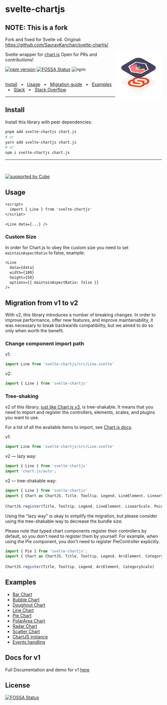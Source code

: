 # svelte-chartjs

## NOTE: This is a fork
Fork and fixed for Svelte v4. Original: 
https://github.com/SauravKanchan/svelte-chartjs/

<img align="right" width="150" height="150" alt="svelte-chartjs logo" src="https://raw.githubusercontent.com/SauravKanchan/svelte-chartjs/master/assets/svelte-chartjs.png">

Svelte wrapper for [chart.js](https://www.chartjs.org/) Open for PRs and contributions!

[![npm version](https://badge.fury.io/js/svelte-chartjs.svg)](https://badge.fury.io/js/svelte-chartjs)
[![FOSSA Status](https://app.fossa.com/api/projects/git%2Bgithub.com%2FSauravKanchan%2Fsvelte-chartjs.svg?type=shield)](https://app.fossa.com/projects/git%2Bgithub.com%2FSauravKanchan%2Fsvelte-chartjs?ref=badge_shield)
![npm](https://img.shields.io/npm/dm/svelte-chartjs)

<br />
<a href="#install">Install</a>
<span>&nbsp;&nbsp;•&nbsp;&nbsp;</span>
<a href="#usage">Usage</a>
<span>&nbsp;&nbsp;•&nbsp;&nbsp;</span>
<a href="#migration-from-v1-to-v2">Migration guide</a>
<span>&nbsp;&nbsp;•&nbsp;&nbsp;</span>
<a href="#examples">Examples</a>
<span>&nbsp;&nbsp;•&nbsp;&nbsp;</span>
<a href="https://slack.cube.dev/?ref=eco-svelte-chartjs">Slack</a>
<span>&nbsp;&nbsp;•&nbsp;&nbsp;</span>
<a href="https://stackoverflow.com/questions/tagged/svelte-chartjs">Stack Overflow</a>
<br />
<hr />

## Install

Install this library with peer dependencies:

```bash
pnpm add svelte-chartjs chart.js
# or
yarn add svelte-chartjs chart.js
# or
npm i svelte-chartjs chart.js
```

<hr />
<br />

[![supported by Cube](https://user-images.githubusercontent.com/986756/154330861-d79ab8ec-aacb-4af8-9e17-1b28f1eccb01.svg)](https://cube.dev/?ref=eco-svelte-chartjs)

## Usage

```svelte
<script>
  import { Line } from 'svelte-chartjs'
</script>

<Line data={...} />
```

### Custom Size

In order for Chart.js to obey the custom size you need to set `maintainAspectRatio` to false, example:

```svelte
<Line
  data={data}
  width={100}
  height={50}
  options={{ maintainAspectRatio: false }}
/>
```

## Migration from v1 to v2

With v2, this library introduces a number of breaking changes. In order to improve performance, offer new features, and improve maintainability, it was necessary to break backwards compatibility, but we aimed to do so only when worth the benefit.

### Change component import path

v1:

```javascript
import Line from 'svelte-chartjs/src/Line.svelte'
```

v2:

```javascript
import { Line } from 'svelte-chartjs'
```

### Tree-shaking

v2 of this library, [just like Chart.js v3](https://www.chartjs.org/docs/latest/getting-started/v3-migration.html#setup-and-installation), is tree-shakable. It means that you need to import and register the controllers, elements, scales, and plugins you want to use.

For a list of all the available items to import, see [Chart.js docs](https://www.chartjs.org/docs/latest/getting-started/integration.html#bundlers-webpack-rollup-etc).

v1:

```javascript
import Line from 'svelte-chartjs/src/Line.svelte'
```

v2 — lazy way:

```javascript
import { Line } from 'svelte-chartjs'
import 'chart.js/auto';
```

v2 — tree-shakable way:

```javascript
import { Line } from 'svelte-chartjs'
import { Chart as ChartJS, Title, Tooltip, Legend, LineElement, LinearScale, PointElement, CategoryScale } from 'chart.js';

ChartJS.register(Title, Tooltip, Legend, LineElement, LinearScale, PointElement, CategoryScale);
```

Using the "lazy way" is okay to simplify the migration, but please consider using the tree-shakable way to decrease the bundle size.

Please note that typed chart components register their controllers by default, so you don't need to register them by yourself. For example, when using the Pie component, you don't need to register PieController explicitly.

```javascript
import { Pie } from 'svelte-chartjs';
import { Chart as ChartJS, Title, Tooltip, Legend, ArcElement, CategoryScale } from 'chart.js'

ChartJS.register(Title, Tooltip, Legend, ArcElement, CategoryScale)
```

## Examples

- [Bar Chart](https://codesandbox.io/s/github/SauravKanchan/svelte-chartjs/tree/master/sandboxes/bar)
- [Bubble Chart](https://codesandbox.io/s/github/SauravKanchan/svelte-chartjs/tree/master/sandboxes/bubble)
- [Doughnut Chart](https://codesandbox.io/s/github/SauravKanchan/svelte-chartjs/tree/master/sandboxes/doughnut)
- [Line Chart](https://codesandbox.io/s/github/SauravKanchan/svelte-chartjs/tree/master/sandboxes/line)
- [Pie Chart](https://codesandbox.io/s/github/SauravKanchan/svelte-chartjs/tree/master/sandboxes/pie)
- [PolarArea Chart](https://codesandbox.io/s/github/SauravKanchan/svelte-chartjs/tree/master/sandboxes/polar)
- [Radar Chart](https://codesandbox.io/s/github/SauravKanchan/svelte-chartjs/tree/master/sandboxes/radar)
- [Scatter Chart](https://codesandbox.io/s/github/SauravKanchan/svelte-chartjs/tree/master/sandboxes/scatter)
- [ChartJS instance](https://codesandbox.io/s/github/SauravKanchan/svelte-chartjs/tree/master/sandboxes/ref)
- [Events handling](https://codesandbox.io/s/github/SauravKanchan/svelte-chartjs/tree/master/sandboxes/events)

## Docs for v1

Full Documentation and demo for v1 [here](https://saurav.tech/mdbsvelte/?path=/story/charts--installation)
## License
[![FOSSA Status](https://app.fossa.com/api/projects/git%2Bgithub.com%2FSauravKanchan%2Fsvelte-chartjs.svg?type=large)](https://app.fossa.com/projects/git%2Bgithub.com%2FSauravKanchan%2Fsvelte-chartjs?ref=badge_large)
